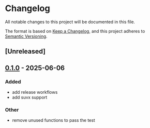 # Changelog

All notable changes to this project will be documented in this file.

The format is based on [Keep a Changelog](https://keepachangelog.com/en/1.0.0/),
and this project adheres to [Semantic Versioning](https://semver.org/spec/v2.0.0.html).

## [Unreleased]

## [0.1.0](https://github.com/semcp/semcp/releases/tag/suvx-v0.1.0) - 2025-06-06

### Added

- add release workflows
- add suvx support

### Other

- remove unused functions to pass the test
